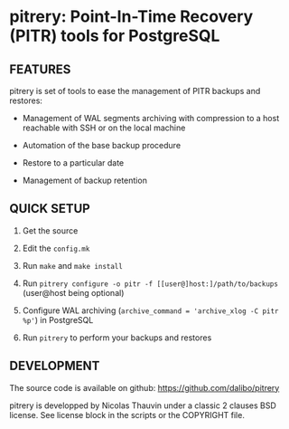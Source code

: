 pitrery: Point-In-Time Recovery (PITR) tools for PostgreSQL
===========================================================


FEATURES
--------

pitrery is set of tools to ease the management of PITR backups and
restores:

- Management of WAL segments archiving with compression to a host
  reachable with SSH or on the local machine

- Automation of the base backup procedure

- Restore to a particular date

- Management of backup retention


QUICK SETUP
-----------

1. Get the source

2. Edit the `config.mk`

3. Run `make` and `make install`

4. Run `pitrery configure -o pitr -f [[user@]host:]/path/to/backups` (user@host being optional)

5. Configure WAL archiving (`archive_command = 'archive_xlog -C pitr %p'`) in PostgreSQL

6. Run `pitrery` to perform your backups and restores


DEVELOPMENT
-----------

The source code is available on github: https://github.com/dalibo/pitrery

pitrery is developped by Nicolas Thauvin under a classic 2 clauses BSD
license. See license block in the scripts or the COPYRIGHT file.
